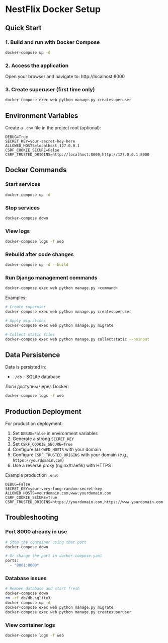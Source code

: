 # NestFlix Docker Setup

## Quick Start

### 1. Build and run with Docker Compose

```bash
docker-compose up -d
```

### 2. Access the application

Open your browser and navigate to: http://localhost:8000

### 3. Create superuser (first time only)

```bash
docker-compose exec web python manage.py createsuperuser
```

## Environment Variables

Create a `.env` file in the project root (optional):

```env
DEBUG=True
SECRET_KEY=your-secret-key-here
ALLOWED_HOSTS=localhost,127.0.0.1
CSRF_COOKIE_SECURE=False
CSRF_TRUSTED_ORIGINS=http://localhost:8000,http://127.0.0.1:8000
```

## Docker Commands

### Start services
```bash
docker-compose up -d
```

### Stop services
```bash
docker-compose down
```

### View logs
```bash
docker-compose logs -f web
```

### Rebuild after code changes
```bash
docker-compose up -d --build
```

### Run Django management commands
```bash
docker-compose exec web python manage.py <command>
```

Examples:
```bash
# Create superuser
docker-compose exec web python manage.py createsuperuser

# Apply migrations
docker-compose exec web python manage.py migrate

# Collect static files
docker-compose exec web python manage.py collectstatic --noinput
```

## Data Persistence

Data is persisted in:
- `./db` - SQLite database

Логи доступны через Docker:
```bash
docker-compose logs -f web
```

## Production Deployment

For production deployment:

1. Set `DEBUG=False` in environment variables
2. Generate a strong `SECRET_KEY`
3. Set `CSRF_COOKIE_SECURE=True`
4. Configure `ALLOWED_HOSTS` with your domain
5. Configure `CSRF_TRUSTED_ORIGINS` with your domain (e.g., `https://yourdomain.com`)
6. Use a reverse proxy (nginx/traefik) with HTTPS

Example production `.env`:
```env
DEBUG=False
SECRET_KEY=your-very-long-random-secret-key
ALLOWED_HOSTS=yourdomain.com,www.yourdomain.com
CSRF_COOKIE_SECURE=True
CSRF_TRUSTED_ORIGINS=https://yourdomain.com,https://www.yourdomain.com
```

## Troubleshooting

### Port 8000 already in use
```bash
# Stop the container using that port
docker-compose down

# Or change the port in docker-compose.yaml
ports:
  - "8001:8000"
```

### Database issues
```bash
# Remove database and start fresh
docker-compose down
rm -rf db/db.sqlite3
docker-compose up -d
docker-compose exec web python manage.py migrate
docker-compose exec web python manage.py createsuperuser
```

### View container logs
```bash
docker-compose logs -f web
```
